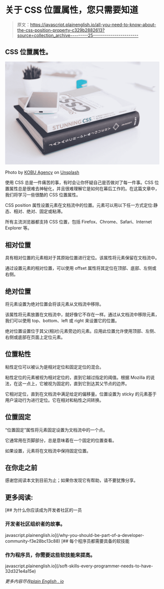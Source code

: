 # 关于 CSS 位置属性，您只需要知道

> 原文：<https://javascript.plainenglish.io/all-you-need-to-know-about-the-css-position-property-c329b2882613?source=collection_archive---------25----------------------->

## CSS 位置属性。

![](img/61a57eaba8e52e30a9b1cf0d111bdd39.png)

Photo by [KOBU Agency](https://unsplash.com/@kobuagency?utm_source=medium&utm_medium=referral) on [Unsplash](https://unsplash.com?utm_source=medium&utm_medium=referral)

使用 CSS 总是一件痛苦的事，有时会让你怀疑自己是否做对了每一件事。CSS 位置属性总是很难去神秘化，并且很难理解它是如何在幕后工作的。在这篇文章中，我们将学习一些很酷的 CSS 位置属性。

CSS position 属性设置元素在文档流中的位置。元素可以用以下任一方式定位:静态、相对、绝对、固定或粘滞。

所有主流浏览器都支持 CSS 位置，包括 Firefox、Chrome、Safari、Internet Explorer 等。

## 相对位置

具有相对位置的元素相对于其原始位置进行定位。该属性将元素保留在文档流中。

通过设置元素的相对位置，可以使用 offset 属性将其定位在顶部、底部、左侧或右侧。

## 绝对位置

将元素设置为绝对位置会将该元素从文档流中移除。

该属性将元素放置在文档流中，就好像它不存在一样。通过从文档流中移除元素，我们可以使用 top、bottom、left 或 right 来设置它的位置。

绝对位置设置位于其父(相对)元素旁边的元素。应用此位置允许使用顶部、左侧、右侧或底部在页面上定位元素。

## 位置粘性

粘性定位可以被认为是相对定位和固定定位的混合。

粘性定位的元素被视为相对定位的，直到它越过指定的阈值。根据 Mozilla 的说法，在这一点上，它被视为固定的，直到它到达其父节点的边界。

它相对定位，直到在文档流中满足给定的偏移量。位置设置为 sticky 的元素基于用户滚动行为进行定位。它在相对和粘性之间转换。

## 位置固定

“位置固定”属性将元素固定设置为文档流中的一个点。

它通常用在页脚部分，总是意味着在一个固定的位置查看。

如果设置，元素将在文档流中保持固定位置。

## 在你走之前

感谢您阅读本文到目前为止；如果你发现它有帮助，请不要犹豫分享。

## 更多阅读:

[](/why-you-should-be-part-of-a-developer-community-f3e28bc13c88) [## 为什么你应该成为开发者社区的一员

### 开发者社区组织者的故事。

javascript.plainenglish.io](/why-you-should-be-part-of-a-developer-community-f3e28bc13c88) [](/soft-skills-every-programmer-needs-to-have-32d321e4a15e) [## 每个程序员都需要具备的软技能

### 作为程序员，你需要这些软技能来提高。

javascript.plainenglish.io](/soft-skills-every-programmer-needs-to-have-32d321e4a15e) 

*更多内容尽在*[*plain English . io*](http://plainenglish.io/)